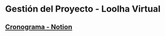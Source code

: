 # Gestión del Proyecto - Loolha Virtual
## [Cronograma - Notion](https://www.notion.so/299680ad905480789326cfd71a66ec7d?v=299680ad905480188023000c8924f503&source=copy_link)

